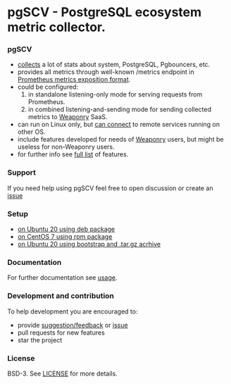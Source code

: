 # pgSCV - PostgreSQL ecosystem metric collector.

### pgSCV
- [collects](./doc/collectors.md) a lot of stats about system, PostgreSQL, Pgbouncers, etc.
- provides all metrics through well-known /metrics endpoint in [Prometheus metrics exposition format](https://prometheus.io/docs/concepts/data_model/).
- could be configured:
    1. in standalone listening-only mode for serving requests from Prometheus.
    2. in combined listening-and-sending mode for sending collected metrics to [Weaponry](https://weaponry.io) SaaS.
- can run on Linux only, but [can connect](doc/usage-en.md) to remote services running on other OS.
- include features developed for needs of [Weaponry](https://weaponry.io) users, but might be useless for non-Weaponry users.
- for further info see [full list](doc/features.md) of features.

### Support
If you need help using pgSCV feel free to open discussion or create an [issue](https://github.com/weaponry/pgscv/issues)

### Setup
- [on Ubuntu 20 using deb package](doc/setup-pgscv-deb.md)
- [on CentOS 7 using rpm package](doc/setup-pgscv-rpm.md)
- [on Ubuntu 20 using bootstrap and .tar.gz acrhive](doc/setup-pgscv-targz.md)

### Documentation
For further documentation see [usage](doc/usage-en.md).

### Development and contribution
To help development you are encouraged to:
- provide [suggestion/feedback](https://github.com/weaponry/pgscv/discussions) or [issue](https://github.com/weaponry/pgscv/issues)
- pull requests for new features
- star the project

### License
BSD-3. See [LICENSE](./LICENSE) for more details.
